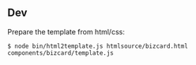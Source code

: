 
## Dev

Prepare the template from html/css:

```
$ node bin/html2template.js htmlsource/bizcard.html components/bizcard/template.js
```
